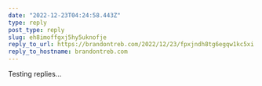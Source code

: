 ```yaml
---
date: "2022-12-23T04:24:58.443Z"
type: reply 
post_type: reply
slug: eh8imoffgxj5hy5uknofje
reply_to_url: https://brandontreb.com/2022/12/23/fpxjndh8tg6egqw1kc5xi
reply_to_hostname: brandontreb.com
---
```

Testing replies...
